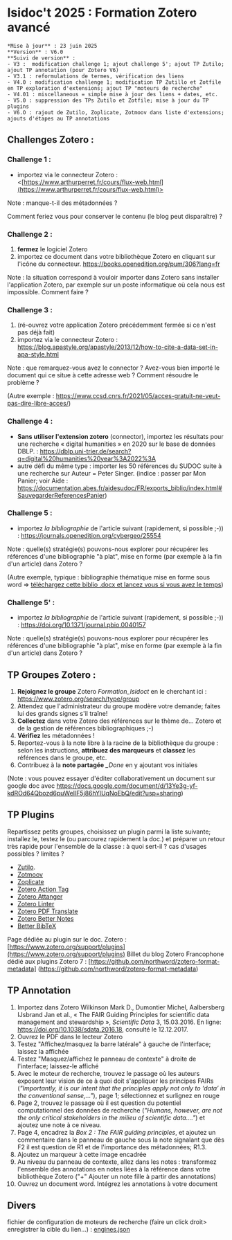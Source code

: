 # Isidoc't 2025 : Formation Zotero avancé

```
*Mise à jour** : 23 juin 2025
**Version** : V6.0
**Suivi de version** : 
- V3 :  modification challenge 1; ajout challenge 5'; ajout TP Zutilo; ajout TP annotation (pour Zotero V6)
- V3.1 : reformulations de termes, vérification des liens
- V4.0 : modification challenge 1; modification TP Zutillo et Zotfile en TP exploration d'extensions; ajout TP "moteurs de recherche"
- V4.01 : miscellaneous = simple mise à jour des liens + dates, etc.
- V5.0 : suppression des TPs Zutilo et Zotfile; mise à jour du TP plugins
- V6.O : rajout de Zutilo, Zoplicate, Zotmoov dans liste d'extensions; ajouts d'étapes au TP annotations
```

## Challenges Zotero :

### Challenge 1 : 

-   importez via le connecteur Zotero : <[https://www.arthurperret.fr/cours/flux-web.html](https://www.arthurperret.fr/cours/flux-web.html)>

Note : manque-t-il des métadonnées ?

Comment feriez vous pour conserver le contenu (le blog peut disparaître) ?


### Challenge 2 :

1.   **fermez** le logiciel Zotero
2.   importez ce document dans votre bibliothèque Zotero en cliquant sur l'icône du connecteur. <https://books.openedition.org/pum/306?lang=fr>

Note : la situation correspond à  vouloir importer dans Zotero sans installer l'application Zotero, par exemple sur un poste informatique où cela nous est impossible. Comment faire ?


### Challenge 3 :

1.   (ré-ouvrez votre application Zotero précédemment fermée si ce n'est pas déjà fait)
2.   importez via le connecteur Zotero : <https://blog.apastyle.org/apastyle/2013/12/how-to-cite-a-data-set-in-apa-style.html>

Note : que remarquez-vous avez le connector ? Avez-vous bien importé le document qui ce situe à cette adresse web ? Comment résoudre le problème ?

(Autre exemple : https://www.ccsd.cnrs.fr/2021/05/acces-gratuit-ne-veut-pas-dire-libre-acces/)


### Challenge 4 :

-   **Sans utiliser l'extension zotero** (connector), importez les résultats pour une recherche « digital humanities » en 2020 sur le base de données DBLP. : <https://dblp.uni-trier.de/search?q=digital%20humanities%20year%3A2022%3A>
-   autre défi du même type : importer les 50 références du SUDOC suite à une recherche sur Auteur = Peter Singer. (indice : passer par Mon Panier; voir Aide : <https://documentation.abes.fr/aidesudoc/FR/exports_biblio/index.html#SauvegarderReferencesPanier>)


### Challenge 5 :

-   importez *la bibliographie* de l'article suivant (rapidement, si possible ;-)) : <https://journals.openedition.org/cybergeo/25554>

Note : quelle(s) stratégie(s) pouvons-nous explorer pour récupérer les références d'une bibliographie "à plat", mise en forme (par exemple à la fin d'un article) dans Zotero ?

(Autre exemple, typique : bibliographie thématique mise en forme sous word => [téléchargez cette biblio .docx et lancez vous si vous avez le temps](https://bul.univ-lyon2.fr/index.php/s/2LsHnhXOBr8O5WU))

### Challenge 5' :

-   importez *la bibliographie* de l'article suivant (rapidement, si possible ;-)) : <https://doi.org/10.1371/journal.pbio.0040157>

Note : quelle(s) stratégie(s) pouvons-nous explorer pour récupérer les références d'une bibliographie "à plat", mise en forme (par exemple à la fin d'un article) dans Zotero ?

## TP Groupes Zotero : 

 1. **Rejoignez le groupe** Zotero *Formation_Isidoct* en le cherchant ici : https://www.zotero.org/search/type/group
 3. Attendez que l'administrateur du groupe modère votre demande; faites lui des grands signes s'il traîne!
 4. **Collectez** dans votre Zotero des références sur le thème de... Zotero et de la gestion de références bibliographiques ;-)
 5. **Vérifiez** les métadonnées !
 6. Reportez-vous à la note libre à la racine de la bibliothèque du groupe : selon les instructions, **attribuez des marqueurs** et **classez** les références dans le groupe, etc.
 7.  Contribuez à la **note partagée** *_Done* en y ajoutant vos initiales

(Note : vous pouvez essayer d'éditer collaborativement un document sur google doc avec https://docs.google.com/document/d/13Ye3g-yf-kdROd64Qbozd6puWeIlF5j86hYlUqNoEbQ/edit?usp=sharing)

## TP Plugins
Repartissez petits groupes, choisissez un plugin parmi la liste suivante; installez le, testez le (ou parcourez rapidement la doc.) et préparer un retour très rapide pour l'ensemble de la classe : à quoi sert-il ? cas d'usages possibles ? limites ? 

- [Zutilo](https://github.com/wshanks/Zutilo).
- [Zotmoov](https://github.com/wileyyugioh/zotmoov)
- [Zoplicate](https://github.com/ChenglongMa/zoplicate)
- [Zotero Action Tag](https://github.com/windingwind/zotero-tag)
- [Zotero Attanger](https://github.com/MuiseDestiny/zotero-attanger)
- [Zotero Linter](https://github.com/northword/zotero-format-metadata)
- [Zotero PDF Translate](https://github.com/windingwind/zotero-pdf-translate)
- [Zotero Better Notes](https://github.com/windingwind/zotero-better-notes)
- [Better BibTeX](https://retorque.re/zotero-better-bibtex/)

Page dédiée au plugin sur le doc. Zotero : [https://www.zotero.org/support/plugins](https://www.zotero.org/support/plugins)
Billet du blog Zotero Francophone dédié aux plugins Zotero 7 : [https://github.com/northword/zotero-format-metadata] (https://github.com/northword/zotero-format-metadata)

## TP Annotation
1. Importez dans Zotero  Wilkinson Mark D., Dumontier Michel, Aalbersberg IJsbrand Jan et al., « The FAIR Guiding Principles for scientific data management and stewardship », _Scientific Data_ 3, 15.03.2016. En ligne: <https://doi.org/10.1038/sdata.2016.18>, consulté le 12.12.2017.
2. Ouvrez le PDF dans le lecteur Zotero
3. Testez "Affichez/masquez la barre latérale" à gauche de l'interface; laissez la affichée
4. Testez "Masquez/affichez le panneau de contexte" à droite de l'interface; laissez-le affiché
5. Avec le moteur de recherche, trouvez le passage où les auteurs exposent leur vision de ce à quoi doit s'appliquer les principes FAIRs (_"Importantly, it is our intent that the principles apply not only to ‘data’ in the conventional sense,..."_), page 1; sélectionnez et surlignez en rouge 
6. Page 2, trouvez le passage où il est question du potentiel computationnel des données de recherche (_"Humans, however, are not the only critical stakeholders in the milieu of scientific data...."_) et ajoutez une note à ce niveau.
7. Page 4,  encadrez la _Box 2 : The FAIR guiding principles_, et ajoutez un commentaire dans le panneau de gauche sous la note signalant que dès F2 il est question de R1 et de l'importance des métadonnées;  R1.3.
8. Ajoutez un marqueur à cette image encadrée
9. Au niveau du panneau de contexte, allez dans les notes : transformez l'ensemble des annotations en notes liées à la référence dans votre bibliothèque Zotero ("+" Ajouter un note fille à partir des annotations)
10. Ouvrez un document word. Intégrez les annotations à votre document

## Divers
fichier de configuration de moteurs de recherche (faire un click droit> enregistrer la cible du lien...) : [engines.json](https://github.com/amarois/Formation_Zotero_Advanced)
